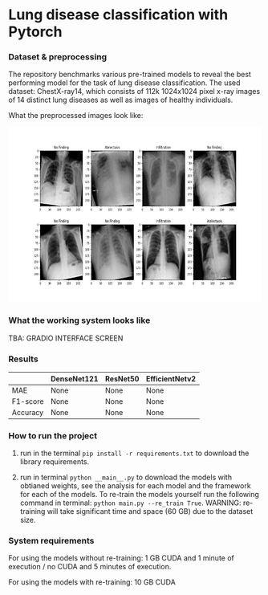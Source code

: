 # Lung disease classification with Pytorch

### Dataset & preprocessing

The repository benchmarks various pre-trained models to reveal the best performing model for the task of lung disease classification. The used dataset: ChestX-ray14, which consists of 112k 1024x1024 pixel x-ray images of 14 distinct lung diseases as well as images of healthy individuals. 

What the preprocessed images look like:

<img src="./assets/data.png" width="700" height="350">

### What the working system looks like

TBA: GRADIO INTERFACE SCREEN

### Results

|             | DenseNet121 | ResNet50 | EfficientNetv2 |
| ----------- | ----------- | ----------- | ----------- |
| MAE      | None       | None       | None       |
| F1-score | None        | None        | None        |
| Accuracy | None        | None        | None        |

### How to run the project

1. run in the terminal `pip install -r requirements.txt` to download the library requirements.

2. run in terminal `python __main__.py` to download the models with obtianed weights, see the analysis for each model and the framework for each of the models. To re-train the models yourself run the following command in terminal: `python main.py --re_train True`. WARNING: re-training will take significant time and space (60 GB) due to the dataset size.

### System requirements

For using the models without re-training: 1 GB CUDA and 1 minute of execution / no CUDA and 5 minutes of execution.

For using the models with re-training: 10 GB CUDA 

